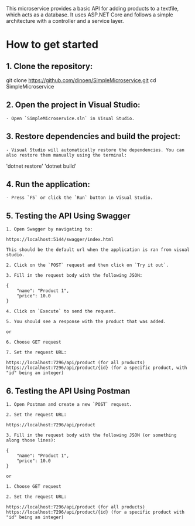 This microservice provides a basic API for adding products to a textfile, which acts as
a database. It uses ASP.NET Core and follows a simple architecture with a controller and a service layer.
# How to get started

## 1. Clone the repository:

git clone https://github.com/dinoen/SimpleMicroservice.git
cd SimpleMicroservice


## 2. Open the project in Visual Studio:

    - Open `SimpleMicroservice.sln` in Visual Studio.

## 3. Restore dependencies and build the project:

    - Visual Studio will automatically restore the dependencies. You can also restore them manually using the terminal:

'dotnet restore'
'dotnet build'   

## 4. Run the application:

    - Press `F5` or click the `Run` button in Visual Studio.

## 5. Testing the API Using Swagger

	1. Open Swagger by navigating to:

	https://localhost:5144/swagger/index.html

    This should be the default url when the application is ran from visual studio. 

	2. Click on the `POST` request and then click on `Try it out`.

	3. Fill in the request body with the following JSON:
	
	{
		"name": "Product 1",
		"price": 10.0
	}
	
	4. Click on `Execute` to send the request.

	5. You should see a response with the product that was added.

    or 

    6. Choose GET request
    
    7. Set the request URL:

    https://localhost:7296/api/product (for all products)
    https://localhost:7296/api/product/{id} (for a specific product, with "id" being an integer)

## 6. Testing the API Using Postman

    1. Open Postman and create a new `POST` request.

    2. Set the request URL:

    https://localhost:7296/api/product

    3. Fill in the request body with the following JSON (or something along those lines):
	
	{
		"name": "Product 1",
		"price": 10.0
	}

    or 

    1. Choose GET request
    
    2. Set the request URL:

    https://localhost:7296/api/product (for all products)
    https://localhost:7296/api/product/{id} (for a specific product with "id" being an integer)
